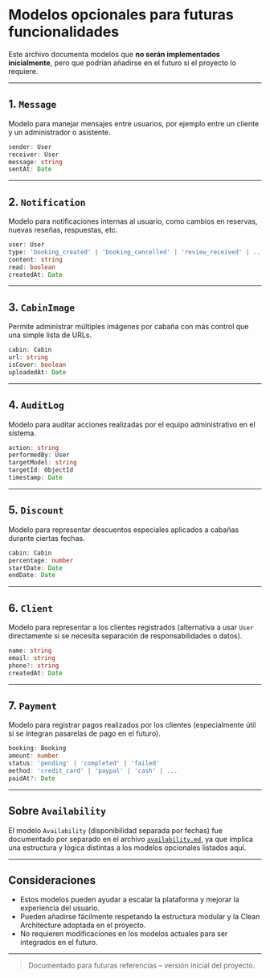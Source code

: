 # Modelos opcionales para futuras funcionalidades

Este archivo documenta modelos que **no serán implementados inicialmente**, pero que podrían añadirse en el futuro si el proyecto lo requiere.

---

## 1. `Message`
Modelo para manejar mensajes entre usuarios, por ejemplo entre un cliente y un administrador o asistente.

```ts
sender: User
receiver: User
message: string
sentAt: Date
```

---

## 2. `Notification`
Modelo para notificaciones internas al usuario, como cambios en reservas, nuevas reseñas, respuestas, etc.

```ts
user: User
type: 'booking_created' | 'booking_cancelled' | 'review_received' | ...
content: string
read: boolean
createdAt: Date
```

---

## 3. `CabinImage`
Permite administrar múltiples imágenes por cabaña con más control que una simple lista de URLs.

```ts
cabin: Cabin
url: string
isCover: boolean
uploadedAt: Date
```

---

## 4. `AuditLog`
Modelo para auditar acciones realizadas por el equipo administrativo en el sistema.

```ts
action: string
performedBy: User
targetModel: string
targetId: ObjectId
timestamp: Date
```

---

## 5. `Discount`
Modelo para representar descuentos especiales aplicados a cabañas durante ciertas fechas.

```ts
cabin: Cabin
percentage: number
startDate: Date
endDate: Date
```

---

## 6. `Client`
Modelo para representar a los clientes registrados (alternativa a usar `User` directamente si se necesita separación de responsabilidades o datos).

```ts
name: string
email: string
phone?: string
createdAt: Date
```

---

## 7. `Payment`
Modelo para registrar pagos realizados por los clientes (especialmente útil si se integran pasarelas de pago en el futuro).

```ts
booking: Booking
amount: number
status: 'pending' | 'completed' | 'failed'
method: 'credit_card' | 'paypal' | 'cash' | ...
paidAt?: Date
```
---

## Sobre `Availability`
El modelo `Availability` (disponibilidad separada por fechas) fue documentado por separado en el archivo [`availability.md`](./availability.md), ya que implica una estructura y lógica distintas a los modelos opcionales listados aquí.

---

## Consideraciones
- Estos modelos pueden ayudar a escalar la plataforma y mejorar la experiencia del usuario.
- Pueden añadirse fácilmente respetando la estructura modular y la Clean Architecture adoptada en el proyecto.
- No requieren modificaciones en los modelos actuales para ser integrados en el futuro.

---

> Documentado para futuras referencias – versión inicial del proyecto.



